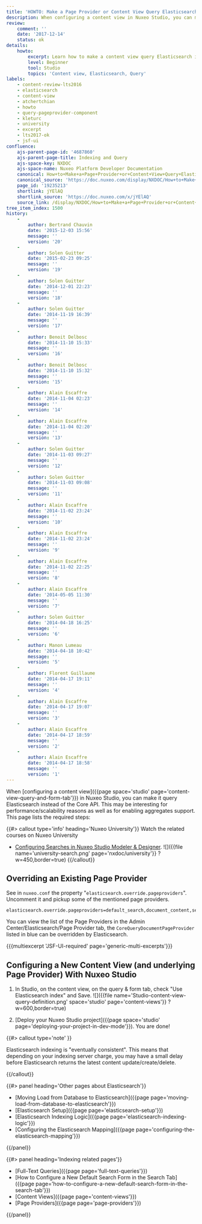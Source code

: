 ```yaml
---
title: 'HOWTO: Make a Page Provider or Content View Query Elasticsearch Index'
description: When configuring a content view in Nuxeo Studio, you can make it query Elasticsearch instead of the Core API. See our page for steps.
review:
    comment: ''
    date: '2017-12-14'
    status: ok
details:
    howto:
        excerpt: Learn how to make a content view query Elasticsearch instead of the Core API.
        level: Beginner
        tool: Studio
        topics: 'Content view, Elasticsearch, Query'
labels:
    - content-review-lts2016
    - elasticsearch
    - content-view
    - atchertchian
    - howto
    - query-pageprovider-component
    - kleturc
    - university
    - excerpt
    - lts2017-ok
    - jsf-ui
confluence:
    ajs-parent-page-id: '4687860'
    ajs-parent-page-title: Indexing and Query
    ajs-space-key: NXDOC
    ajs-space-name: Nuxeo Platform Developer Documentation
    canonical: How+to+Make+a+Page+Provider+or+Content+View+Query+Elasticsearch+Index
    canonical_source: 'https://doc.nuxeo.com/display/NXDOC/How+to+Make+a+Page+Provider+or+Content+View+Query+Elasticsearch+Index'
    page_id: '19235213'
    shortlink: jYElAQ
    shortlink_source: 'https://doc.nuxeo.com/x/jYElAQ'
    source_link: /display/NXDOC/How+to+Make+a+Page+Provider+or+Content+View+Query+Elasticsearch+Index
tree_item_index: 1500
history:
    -
        author: Bertrand Chauvin
        date: '2015-12-03 15:56'
        message: ''
        version: '20'
    -
        author: Solen Guitter
        date: '2015-02-23 09:25'
        message: ''
        version: '19'
    -
        author: Solen Guitter
        date: '2014-12-01 22:23'
        message: ''
        version: '18'
    -
        author: Solen Guitter
        date: '2014-11-19 16:39'
        message: ''
        version: '17'
    -
        author: Benoit Delbosc
        date: '2014-11-10 15:33'
        message: ''
        version: '16'
    -
        author: Benoit Delbosc
        date: '2014-11-10 15:32'
        message: ''
        version: '15'
    -
        author: Alain Escaffre
        date: '2014-11-04 02:23'
        message: ''
        version: '14'
    -
        author: Alain Escaffre
        date: '2014-11-04 02:20'
        message: ''
        version: '13'
    -
        author: Solen Guitter
        date: '2014-11-03 09:27'
        message: ''
        version: '12'
    -
        author: Solen Guitter
        date: '2014-11-03 09:08'
        message: ''
        version: '11'
    -
        author: Alain Escaffre
        date: '2014-11-02 23:24'
        message: ''
        version: '10'
    -
        author: Alain Escaffre
        date: '2014-11-02 23:24'
        message: ''
        version: '9'
    -
        author: Alain Escaffre
        date: '2014-11-02 22:25'
        message: ''
        version: '8'
    -
        author: Alain Escaffre
        date: '2014-05-05 11:30'
        message: ''
        version: '7'
    -
        author: Solen Guitter
        date: '2014-04-18 16:25'
        message: ''
        version: '6'
    -
        author: Manon Lumeau
        date: '2014-04-18 10:42'
        message: ''
        version: '5'
    -
        author: Florent Guillaume
        date: '2014-04-17 19:11'
        message: ''
        version: '4'
    -
        author: Alain Escaffre
        date: '2014-04-17 19:07'
        message: ''
        version: '3'
    -
        author: Alain Escaffre
        date: '2014-04-17 18:59'
        message: ''
        version: '2'
    -
        author: Alain Escaffre
        date: '2014-04-17 18:58'
        message: ''
        version: '1'
---
```


When [configuring a content view]({{page space='studio' page='content-view-query-and-form-tab'}}) in Nuxeo Studio, you can make it query Elasticsearch instead of the Core API. This may be interesting for performance/scalability reasons as well as for enabling aggregates support. This page lists the required steps:

{{#> callout type='info' heading='Nuxeo University'}}
Watch the related courses on Nuxeo University
- [Configuring Searches in Nuxeo Studio Modeler & Designer](https://university.hyland.com/courses/e4141).
![]({{file name='university-search.png' page='nxdoc/university'}} ?w=450,border=true)
{{/callout}}

## Overriding an Existing Page Provider

See in `nuxeo.conf` the property "`elasticsearch.override.pageproviders`". Uncomment it and pickup some of the mentioned page providers.

```
elasticsearch.override.pageproviders=default_search,document_content,section_content,document_content,tree_children,default_document_suggestion,simple_search,advanced_search,nxql_search,DEFAULT_DOCUMENT_SUGGESTION
```

You can view the list of the Page Providers in the Admin Center/Elasticsearch/Page Provider tab, the `CoreQueryDocumentPageProvider` listed in blue can be overridden by Elasticsearch.

{{{multiexcerpt 'JSF-UI-required' page='generic-multi-excerpts'}}}

## Configuring a New Content View (and underlying Page Provider) With Nuxeo Studio

1.  In Studio, on the content view, on the query & form tab, check "Use Elasticsearch index" and Save.
    ![]({{file name='Studio-content-view-query-definition.png' space='studio' page='content-views'}} ?w=600,border=true)

2.  [Deploy your Nuxeo Studio project]({{page space='studio' page='deploying-your-project-in-dev-mode'}}).
    You are done!

{{#> callout type='note' }}

Elasticsearch indexing is "eventually consistent". This means that depending on your indexing server charge, you may have a small delay before Elasticsearch returns the latest content update/create/delete.

{{/callout}}
&nbsp;

<div class="row" data-equalizer data-equalize-on="medium"><div class="column medium-6">{{#> panel heading='Other pages about Elasticsearch'}}

- [Moving Load from Database to Elasticsearch]({{page page='moving-load-from-database-to-elasticsearch'}})
- [Elasticsearch Setup]({{page page='elasticsearch-setup'}})
- [Elasticsearch Indexing Logic]({{page page='elasticsearch-indexing-logic'}})
- [Configuring the Elasticsearch Mapping]({{page page='configuring-the-elasticsearch-mapping'}})

{{/panel}}</div><div class="column medium-6">{{#> panel heading='Indexing related pages'}}

- [Full-Text Queries]({{page page='full-text-queries'}})
- [How to Configure a New Default Search Form in the Search Tab]({{page page='how-to-configure-a-new-default-search-form-in-the-search-tab'}})
- [Content Views]({{page page='content-views'}})
- [Page Providers]({{page page='page-providers'}})

{{/panel}}</div></div>
